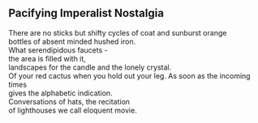 Pacifying Imperalist Nostalgia
------------------------------
There are no sticks but shifty cycles of coat and sunburst orange  
bottles of absent minded hushed iron.  
What serendipidous faucets -  
the area is filled with it,  
landscapes for the candle and the lonely crystal.  
Of your red cactus when you hold out your leg. As soon as the incoming times  
gives the alphabetic indication.  
Conversations of hats, the recitation  
of lighthouses we call eloquent movie.  
